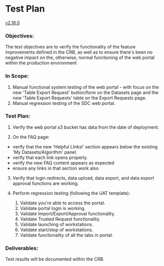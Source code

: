 # Test Plan

[v2.16.0](https://github.com/USDOT-SDC/sdc-dot-webportal/tree/2.16.0)

### Objectives:
The test objectives are to verify the functionality of the feature improvements defined in the CRB, as well as to ensure there's been no negative impact on the, otherwise, normal functioning of the web portal within the production environment

### In Scope:
1. Manual functional system testing of the web portal - with focus on the new 'Table Export Request' button/form on the Datasets page and the new 'Table Export Requests' table on the Export Requests page.
2. Manual regression testing of the SDC web portal.

### Test Plan:
1. Verify the web portal s3 bucket has data from the date of deployment.


2.  On the FAQ page:
   - verify that the new 'Helpful LInksl' section appears below the existing 'My Datasets/Algorithm' panel.
   - verify that each link opens properly.
   - verify the new FAQ content appears as expected
   - ensure any links in that section work also


3. Verify that login redirects, data upload, data export, and data export approval functions are working.
   

4. Perform regression testing (following the UAT template):
   1. Validate you're able to access the portal.
   2. Validate portal login is working.
   3. Validate Import/Export/Approval functionality.
   4. Validate Trusted Request functionality.
   5. Validate launching of workstations. 
   6. Validate start/stop of workstations.
   7. Validate functionality of all the tabs in portal.
   
     
### Deliverables:
Test results will be documented within the CRB.

